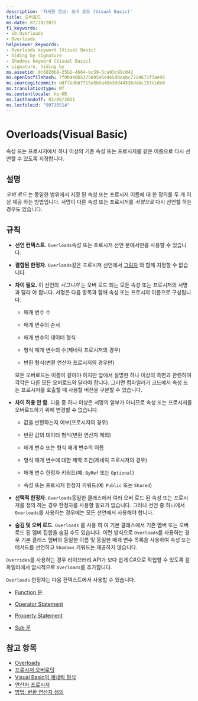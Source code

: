 ```yaml
---
description: '자세한 정보: 오버 로드 (Visual Basic)'
title: 오버로드
ms.date: 07/20/2015
f1_keywords:
- vb.Overloads
- Overloads
helpviewer_keywords:
- Overloads keyword [Visual Basic]
- hiding by signature
- Shadows keyword [Visual Basic]
- signature, hiding by
ms.assetid: 0c6820b8-25b2-4664-bc59-5ca93c99c042
ms.openlocfilehash: 7f0b440b537500595e465d8aabc7724671f3ae95
ms.sourcegitcommit: ddf7edb67715a5b9a45e3dd44536dabc153c1de0
ms.translationtype: MT
ms.contentlocale: ko-KR
ms.lasthandoff: 02/06/2021
ms.locfileid: "99730514"
---
```

# <a name="overloads-visual-basic"></a>Overloads(Visual Basic)

속성 또는 프로시저에서 하나 이상의 기존 속성 또는 프로시저를 같은 이름으로 다시 선언할 수 있도록 지정합니다.

## <a name="remarks"></a>설명

*오버 로드* 는 동일한 범위에서 지정 된 속성 또는 프로시저 이름에 대 한 정의를 두 개 이상 제공 하는 방법입니다. 서명이 다른 속성 또는 프로시저를 *서명으로* 다시 선언할 하는 경우도 있습니다.

## <a name="rules"></a>규칙

- **선언 컨텍스트.** `Overloads`속성 또는 프로시저 선언 문에서만를 사용할 수 있습니다.

- **결합된 한정자.** `Overloads`같은 프로시저 선언에서 [그림자](shadows.md) 와 함께 지정할 수 없습니다.

- **차이 필요.** 이 선언의 *시그니처* 는 오버 로드 되는 모든 속성 또는 프로시저의 서명과 달라 야 합니다. 서명은 다음 항목과 함께 속성 또는 프로시저 이름으로 구성됩니다.

  - 매개 변수 수

  - 매개 변수의 순서

  - 매개 변수의 데이터 형식

  - 형식 매개 변수의 수(제네릭 프로시저의 경우)

  - 반환 형식(변환 연산자 프로시저의 경우만)

  모든 오버로드는 이름이 같아야 하지만 앞에서 설명한 하나 이상의 측면과 관련하여 각각은 다른 모든 오버로드와 달라야 합니다. 그러면 컴파일러가 코드에서 속성 또는 프로시저를 호출할 때 사용할 버전을 구분할 수 있습니다.

- **차이 허용 안 함.** 다음 중 하나 이상은 서명의 일부가 아니므로 속성 또는 프로시저를 오버로드하기 위해 변경할 수 없습니다.

  - 값을 반환하는지 여부(프로시저의 경우)

  - 반환 값의 데이터 형식(변환 연산자 제외)

  - 매개 변수 또는 형식 매개 변수의 이름

  - 형식 매개 변수에 대한 제약 조건(제네릭 프로시저의 경우)

  - 매개 변수 한정자 키워드(예: `ByRef` 또는 `Optional`)

  - 속성 또는 프로시저 한정자 키워드(예: `Public` 또는 `Shared`)

- **선택적 한정자.** `Overloads`동일한 클래스에서 여러 오버 로드 된 속성 또는 프로시저를 정의 하는 경우 한정자를 사용할 필요가 없습니다. 그러나 선언 중 하나에서 `Overloads`를 사용하는 경우에는 모든 선언에서 사용해야 합니다.

- **숨김 및 오버 로드.** `Overloads` 를 사용 하 여 기본 클래스에서 기존 멤버 또는 오버 로드 된 멤버 집합을 숨길 수도 있습니다. 이런 방식으로 `Overloads`를 사용하는 경우 기본 클래스 멤버와 동일한 이름 및 동일한 매개 변수 목록을 사용하여 속성 또는 메서드를 선언하고 `Shadows` 키워드는 제공하지 않습니다.

`Overrides`를 사용하는 경우 라이브러리 API가 보다 쉽게 C#으로 작업할 수 있도록 컴파일러에서 암시적으로 `Overloads`를 추가합니다.

`Overloads` 한정자는 다음 컨텍스트에서 사용할 수 있습니다.

- [Function 문](../statements/function-statement.md)

- [Operator Statement](../statements/operator-statement.md)

- [Property Statement](../statements/property-statement.md)

- [Sub 문](../statements/sub-statement.md)

## <a name="see-also"></a>참고 항목

- [Overloads](shadows.md)
- [프로시저 오버로딩](../../programming-guide/language-features/procedures/procedure-overloading.md)
- [Visual Basic의 제네릭 형식](../../programming-guide/language-features/data-types/generic-types.md)
- [연산자 프로시저](../../programming-guide/language-features/procedures/operator-procedures.md)
- [방법: 변환 연산자 정의](../../programming-guide/language-features/procedures/how-to-define-a-conversion-operator.md)
